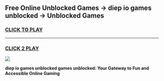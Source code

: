 
## Free Online Unblocked Games → diep io games unblocked → Unblocked Games
<h3>
<a href="https://premium.freeplayer.one?title=diep_io_games_unblocked&ref=21F">CLICK TO PLAY</a></h3>
<hr>

<h3>
<a href="https://premium.freeplayer.one?title=diep_io_games_unblocked&ref=21F">CLICK 2 PLAY</a>
  
</h3>

<a href="https://premium.freeplayer.one?title=diep_io_games_unblocked&ref=21F/"><img src="https://clearcache.store/games.png"></a>


**diep io games unblocked games unblocked: Your Gateway to Fun and Accessible Online Gaming**
